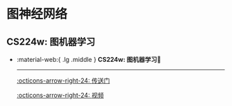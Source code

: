 # 图神经网络

## CS224w: 图机器学习

<div class="grid cards" markdown>

-   :material-web:{ .lg .middle } __CS224w: 图机器学习🎯__

    ---

    [:octicons-arrow-right-24: <a href="http://web.stanford.edu/class/cs224w/" target="_blank"> 传送门 </a>](#)

    [:octicons-arrow-right-24: <a href="https://www.youtube.com/watch?v=JAB_plj2rbA" target="_blank"> 视频 </a>](#)

</div>